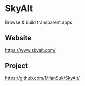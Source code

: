# SkyAlt
Browse & build transparent apps

## Website
https://www.skyalt.com/

## Project
https://github.com/MilanSuk/SkyAlt/
